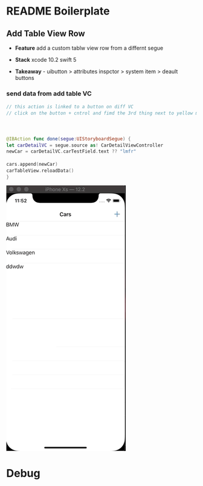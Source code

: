 # README Boilerplate
<!-- Description here -->

## Add Table View Row 
- **Feature** add a custom tablw view row from a differnt segue 

- **Stack** xcode 10.2 swift 5

- **Takeaway** 
        - uibutton > attributes inspctor > system item > deault buttons

### send data from add table VC
```Swift
// this action is linked to a button on diff VC
// click on the button + cntrol and fimd the 3rd thing next to yellow moon AKA EXIT



@IBAction func done(segue:UIStoryboardSegue) {
let carDetailVC = segue.source as! CarDetailViewController
newCar = carDetailVC.carTestField.text ?? "lmfr"

cars.append(newCar)
carTableView.reloadData()
}

```

![Walkthrough](featurerow.gif)
<!--[Visit Project](https://github.com/YasinEhsan/TableViewAddRow) -->

# Debug
